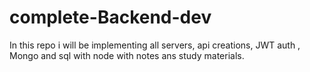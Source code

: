# complete-Backend-dev
In this repo i will be implementing all servers, api creations, JWT auth , Mongo and sql with node with notes ans study materials.
